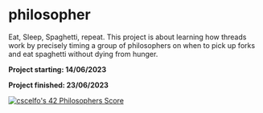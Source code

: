 # philosopher

Eat, Sleep, Spaghetti, repeat. This project is about learning how threads work by precisely timing a group of philosophers on when to pick up forks and eat spaghetti without dying from hunger.
 
**Project starting: 14/06/2023**

**Project finished: 23/06/2023**

[![cscelfo's 42 Philosophers Score](https://badge42.vercel.app/api/v2/clg22s3a2000608ml2qvs6aly/project/3110462)](https://github.com/JaeSeoKim/badge42)
